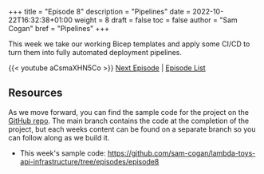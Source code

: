 +++
title = "Episode 8"
description = "Pipelines"
date = 2022-10-22T16:32:38+01:00
weight = 8
draft = false
toc = false
author = "Sam Cogan"
bref = "Pipelines"
+++

This week we take our working Bicep templates and apply some CI/CD to turn them into fully automated deployment pipelines.

{{< youtube  aCsmaXHN5Co >}}
[Next Episode](/docs/episode-9) | [Episode List](/docs)

## Resources

As we move forward, you can find the sample code for the project on the  [GitHub repo](https://github.com/sam-cogan/lambda-toys-api-infrastructure/). The main branch contains the code at the completion of the project, but each weeks content can be found on a separate branch so you can follow along as we build it.

- This week's sample code:  https://github.com/sam-cogan/lambda-toys-api-infrastructure/tree/episodes/episode8